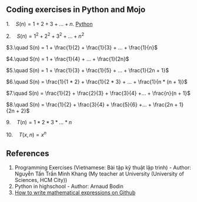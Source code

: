 ## Coding exercises in Python and Mojo 

$1.\quad S(n) = 1 + 2 + 3 + ...+ n.$ [Python](https://github.com/bumbii/code/blob/main/python/exercises/001/001.py)

$2.\quad S(n) = 1^2 + 2^2 + 3^2 + ... + n^2$

$3.\quad S(n) = 1 + \frac{1}{2} + \frac{1}{3} + ... + \frac{1}{n}$

$4.\quad S(n) = 1 + \frac{1}{4} + ... + \frac{1}{2n}$

$5.\quad S(n) = 1 + \frac{1}{3} + \frac{1}{5} + ... + \frac{1}{2n + 1}$

$6.\quad S(n) = \frac{1}{1 * 2} + \frac{1}{2 * 3} + ... + \frac{1}{n * (n + 1)}$

$7.\quad S(n) = \frac{1}{2} + \frac{2}{3} + \frac{3}{4} +... + \frac{n}{n + 1}$

$8.\quad S(n) = \frac{1}{2} + \frac{3}{4} + \frac{5}{6} +... + \frac{2n + 1}{2n + 2}$

$9.\quad T(n) = 1 * 2 * 3 * ... * n$

$10.\quad T(x, n) = x^n$

## References
1. Programming Exercises (Vietnamese: Bài tập kỹ thuật lập trình) - Author: Nguyễn Tấn Trần Minh Khang (My teacher at University (University of Sciences, HCM City))
2. Python in highschool - Author: Arnaud Bodin
3. [How to write mathematical expressions on Github](https://docs.github.com/en/get-started/writing-on-github/working-with-advanced-formatting/writing-mathematical-expressions)
